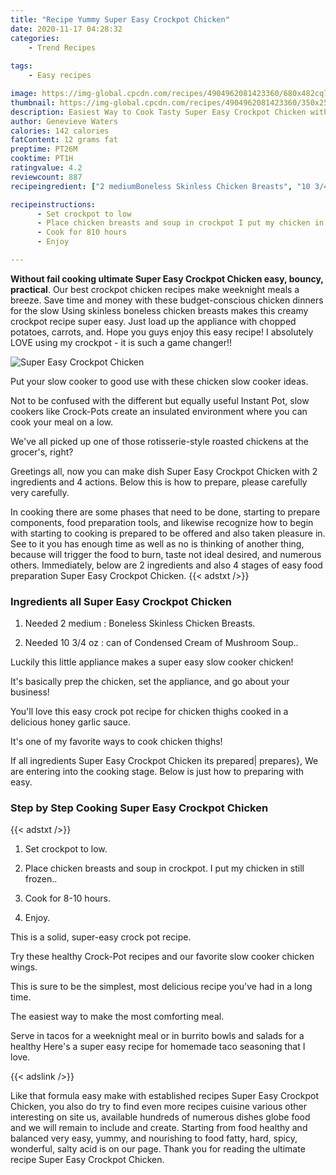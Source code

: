 ```yaml
---
title: "Recipe Yummy Super Easy Crockpot Chicken"
date: 2020-11-17 04:28:32
categories:
    - Trend Recipes
    
tags:
    - Easy recipes

image: https://img-global.cpcdn.com/recipes/4904962081423360/680x482cq70/super-easy-crockpot-chicken-recipe-main-photo.jpg
thumbnail: https://img-global.cpcdn.com/recipes/4904962081423360/350x250cq70/super-easy-crockpot-chicken-recipe-main-photo.jpg
description: Easiest Way to Cook Tasty Super Easy Crockpot Chicken with 2 ingredients and 4 stages of easy cooking.
author: Genevieve Waters
calories: 142 calories
fatContent: 12 grams fat
preptime: PT26M
cooktime: PT1H
ratingvalue: 4.2
reviewcount: 887
recipeingredient: ["2 mediumBoneless Skinless Chicken Breasts", "10 3/4 ozcan of Condensed Cream of Mushroom Soup"]

recipeinstructions: 
      - Set crockpot to low 
      - Place chicken breasts and soup in crockpot I put my chicken in still frozen 
      - Cook for 810 hours 
      - Enjoy

---
```




**Without fail cooking ultimate Super Easy Crockpot Chicken easy, bouncy, practical**. Our best crockpot chicken recipes make weeknight meals a breeze. Save time and money with these budget-conscious chicken dinners for the slow Using skinless boneless chicken breasts makes this creamy crockpot recipe super easy. Just load up the appliance with chopped potatoes, carrots, and. Hope you guys enjoy this easy recipe! I absolutely LOVE using my crockpot - it is such a game changer!!


![Super Easy Crockpot Chicken](https://img-global.cpcdn.com/recipes/4904962081423360/680x482cq70/super-easy-crockpot-chicken-recipe-main-photo.jpg "Super Easy Crockpot Chicken")



Put your slow cooker to good use with these chicken slow cooker ideas.

Not to be confused with the different but equally useful Instant Pot, slow cookers like Crock-Pots create an insulated environment where you can cook your meal on a low.

We&#39;ve all picked up one of those rotisserie-style roasted chickens at the grocer&#39;s, right?


Greetings all, now you can make dish Super Easy Crockpot Chicken with 2 ingredients and 4 actions. Below this is how to prepare, please carefully very carefully.

In cooking there are some phases that need to be done, starting to prepare components, food preparation tools, and likewise recognize how to begin with starting to cooking is prepared to be offered and also taken pleasure in. See to it you has enough time as well as no is thinking of another thing, because will trigger the food to burn, taste not ideal desired, and numerous others. Immediately, below are 2 ingredients and also 4 stages of easy food preparation Super Easy Crockpot Chicken.
{{< adstxt />}}

### Ingredients all Super Easy Crockpot Chicken


1. Needed 2 medium : Boneless Skinless Chicken Breasts.

1. Needed 10 3/4 oz : can of Condensed Cream of Mushroom Soup..


Luckily this little appliance makes a super easy slow cooker chicken!

It&#39;s basically prep the chicken, set the appliance, and go about your business!

You&#39;ll love this easy crock pot recipe for chicken thighs cooked in a delicious honey garlic sauce.

It&#39;s one of my favorite ways to cook chicken thighs!


If all ingredients Super Easy Crockpot Chicken its prepared| prepares}, We are entering into the cooking stage. Below is just how to preparing with easy.

### Step by Step Cooking Super Easy Crockpot Chicken

{{< adstxt />}}


1. Set crockpot to low.



1. Place chicken breasts and soup in crockpot. I put my chicken in still frozen..



1. Cook for 8-10 hours.



1. Enjoy.




This is a solid, super-easy crock pot recipe.

Try these healthy Crock-Pot recipes and our favorite slow cooker chicken wings.

This is sure to be the simplest, most delicious recipe you&#39;ve had in a long time.

The easiest way to make the most comforting meal.

Serve in tacos for a weeknight meal or in burrito bowls and salads for a healthy Here&#39;s a super easy recipe for homemade taco seasoning that I love.


{{< adslink />}}

Like that formula easy make with established recipes Super Easy Crockpot Chicken, you also do try to find even more recipes cuisine various other interesting on site us, available hundreds of numerous dishes globe food and we will remain to include and create. Starting from food healthy and balanced very easy, yummy, and nourishing to food fatty, hard, spicy, wonderful, salty acid is on our page. Thank you for reading the ultimate recipe Super Easy Crockpot Chicken.
